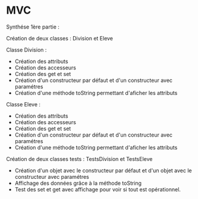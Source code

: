 MVC
===
Synthése 1ère partie :

Création de deux classes : Division et Eleve

Classe Division :
 - Création des attributs
 - Création des accesseurs
 - Création des get et set
 - Création d'un constructeur par défaut et d'un constructeur avec paramétres
 - Création d'une méthode toString permettant d'aficher les attributs
 
Classe Eleve :
 - Création des attributs
 - Création des accesseurs
 - Création des get et set
 - Création d'un constructeur par défaut et d'un constructeur avec paramétres
 - Création d'une méthode toString permettant d'aficher les attributs
 
Création de deux classes tests : TestsDivision et TestsEleve

 - Création d'un objet avec le constructeur par défaut et d'un objet avec le constructeur avec paramétres
 - Affichage des données grâce à la méthode toString
 - Test des set et get avec affichage pour voir si tout est opérationnel.
 

